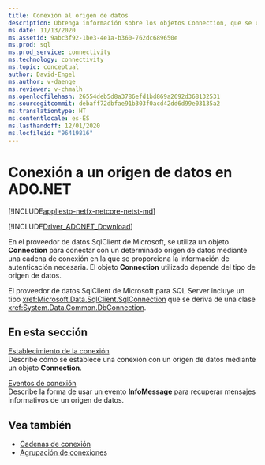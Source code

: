 ```yaml
---
title: Conexión al origen de datos
description: Obtenga información sobre los objetos Connection, que se usan para conectarse a orígenes de datos en ADO.NET. El objeto Connection elegido depende del tipo de origen de datos.
ms.date: 11/13/2020
ms.assetid: 9abc3f92-1be3-4e1a-b360-762dc689650e
ms.prod: sql
ms.prod_service: connectivity
ms.technology: connectivity
ms.topic: conceptual
author: David-Engel
ms.author: v-daenge
ms.reviewer: v-chmalh
ms.openlocfilehash: 26554deb5d8a3786efd1bd869a2692d368132531
ms.sourcegitcommit: debaff72dbfae91b303f0acd42dd6d99e03135a2
ms.translationtype: HT
ms.contentlocale: es-ES
ms.lasthandoff: 12/01/2020
ms.locfileid: "96419816"
---
```

# <a name="connecting-to-a-data-source-in-adonet"></a>Conexión a un origen de datos en ADO.NET

[!INCLUDE[appliesto-netfx-netcore-netst-md](../../includes/appliesto-netfx-netcore-netst-md.md)]

[!INCLUDE[Driver_ADONET_Download](../../includes/driver_adonet_download.md)]

En el proveedor de datos SqlClient de Microsoft, se utiliza un objeto **Connection** para conectar con un determinado origen de datos mediante una cadena de conexión en la que se proporciona la información de autenticación necesaria. El objeto **Connection** utilizado depende del tipo de origen de datos.

El proveedor de datos SqlClient de Microsoft para SQL Server incluye un tipo <xref:Microsoft.Data.SqlClient.SqlConnection> que se deriva de una clase <xref:System.Data.Common.DbConnection>.

## <a name="in-this-section"></a>En esta sección  

[Establecimiento de la conexión](establishing-connection.md)\
Describe cómo se establece una conexión con un origen de datos mediante un objeto **Connection**.

[Eventos de conexión](connection-events.md)\
Describe la forma de usar un evento **InfoMessage** para recuperar mensajes informativos de un origen de datos.

## <a name="see-also"></a>Vea también

- [Cadenas de conexión](connection-strings.md)
- [Agrupación de conexiones](connection-pooling.md)
